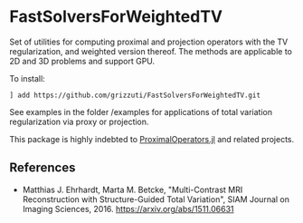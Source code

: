 # FastSolversForWeightedTV

Set of utilities for computing proximal and projection operators with the TV regularization, and weighted version thereof. The methods are applicable to 2D and 3D problems and support GPU.

To install:
```
] add https://github.com/grizzuti/FastSolversForWeightedTV.git
```

See examples in the folder /examples for applications of total variation regularization via proxy or projection.

This package is highly indebted to [ProximalOperators.jl](https://github.com/JuliaFirstOrder/ProximalOperators.jl) and related projects.

## References

 - Matthias J. Ehrhardt, Marta M. Betcke, "Multi-Contrast MRI Reconstruction with Structure-Guided Total Variation", SIAM Journal on Imaging Sciences, 2016. https://arxiv.org/abs/1511.06631